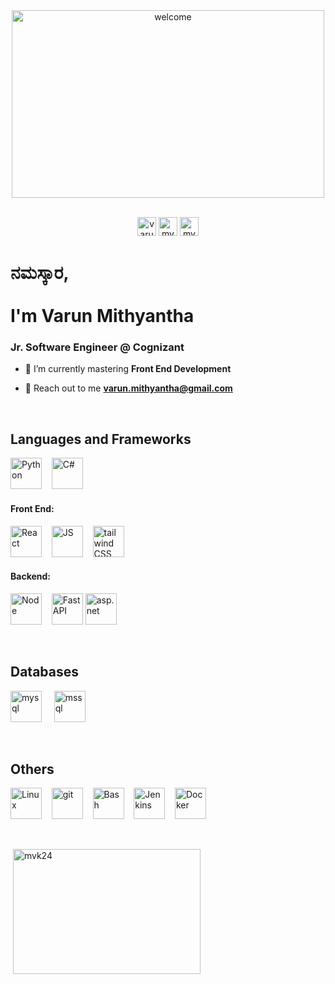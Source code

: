 <div align="center">
<!--   <img width="500" height="300" src="https://media.giphy.com/media/13HgwGsXF0aiGY/giphy.gif" alt="welcome"><br><br> -->
<img width="500" height="300" src="https://media0.giphy.com/media/13HBDT4QSTpveU/200.gif?cid=6c09b952vqm17dnnx31dgelrnp4eowzco7ii6zudsh9mflpf&ep=v1_gifs_search&rid=200.gif&ct=g" alt="welcome"><br><br>
  <p>
    <a href="https://linkedin.com/in/varun-mithyantha" target="_blank"><img src="https://qph.cf2.quoracdn.net/main-qimg-05f1ceb11a77b68fd6bf72da21b3400c" alt="varun-mithyantha" height="30"></a>
    <img src="https://komarev.com/ghpvc/?username=mvk24&label=Profile%20views&color=0e75b6&style=flat" alt="mvk24" height="30" /> 
    <a href="https://varun-mithyantha.netlify.app/" target="_blank"><img src="https://upload.wikimedia.org/wikipedia/commons/d/dc/Portfolio.hu_full_logo.png" alt="mvk24" height="30" /></a>
    </p>
</div>
      
<h1>ನಮಸ್ಕಾರ,<br><br> I'm Varun Mithyantha</h1>
<h3>Jr. Software Engineer @ Cognizant</h3>

- 🌱 I’m currently mastering **Front End Development**

- 📝 Reach out to me **varun.mithyantha@gmail.com**

<br>
<h2 align="left">Languages and Frameworks</h2>
  <p align="left">
    <img src="https://upload.wikimedia.org/wikipedia/commons/thumb/c/c3/Python-logo-notext.svg/1869px-Python-logo-notext.svg.png" alt="Python" width="50"   
     height="50">&nbsp;&nbsp;&nbsp;
    <img src="https://encrypted-tbn0.gstatic.com/images?q=tbn:ANd9GcR7gZUAA0T0iDkeX0U8hnA_q9Q3m4akJ1RyhA&s" alt="C#" width="50" height="50">
  </p>

<h4 align="left">Front End:</h4>
<p align="left">
  <img src="https://cdn.iconscout.com/icon/free/png-256/free-react-1-282599.png?f=webp" alt="React" width="50" height="50">&nbsp;&nbsp;&nbsp;
  <img src="https://upload.wikimedia.org/wikipedia/commons/thumb/6/6a/JavaScript-logo.png/800px-JavaScript-logo.png" alt="JS" width="50" height="50">&nbsp;&nbsp;&nbsp;
  <img src="https://media2.dev.to/dynamic/image/width=1080,height=1080,fit=cover,gravity=auto,format=auto/https%3A%2F%2Fdev-to-uploads.s3.amazonaws.com%2Fuploads%2Farticles%2Fdxy1c2bvl6odeo52dodk.jpg" alt="tailwind CSS" width="50" height="50">&nbsp;&nbsp;&nbsp;
</p>



<h4 align="left">Backend:</h4>
  <p align="left">
    <img src="https://encrypted-tbn0.gstatic.com/images?q=tbn:ANd9GcRqmQvw0Jc4eiSQcQD_8qjjpiN1Lm1YugzX6A&usqp=CAU" alt="Node" width="50" height="50">&nbsp;&nbsp;&nbsp;
    <img src="https://gitlab.com/uploads/-/system/project/avatar/37467835/fastapi.png" alt="Fast API" width="50" height="50">
    <img src="https://himanshuganapavarapu.wordpress.com/wp-content/uploads/2017/07/logo1.png" alt="asp.net" width="50" height="50">
  </p>


<br>
<h2 align="left">Databases</h2>
  <p align="left">
    <img src="https://encrypted-tbn0.gstatic.com/images?q=tbn:ANd9GcS9ik6qo5U4qLH8-QwO7YzoF92pi59tY0BPJQ&usqp=CAU" alt="mysql" width="50" height="50"> &nbsp;&nbsp;&nbsp;
    <img src="https://www.svgrepo.com/download/303229/microsoft-sql-server-logo.svg" alt="mssql" width="50" height="50"></p>


<br>
<h2 align="left">Others</h2>
<p align="left">
<img src="https://upload.wikimedia.org/wikipedia/commons/thumb/3/35/Tux.svg/180px-Tux.svg.png" alt="Linux" width="50" height="50">&nbsp;&nbsp;&nbsp;
<img src="https://git-scm.com/images/logos/downloads/Git-Icon-1788C.png" alt="git" width="50" height="50">&nbsp;&nbsp;&nbsp;
<img src="https://upload.wikimedia.org/wikipedia/commons/thumb/4/4b/Bash_Logo_Colored.svg/2048px-Bash_Logo_Colored.svg.png" alt="Bash" width="50" height="50">&nbsp;&nbsp;&nbsp;
<img src="https://upload.wikimedia.org/wikipedia/commons/thumb/e/e9/Jenkins_logo.svg/1483px-Jenkins_logo.svg.png" alt="Jenkins" width="50" height="50">&nbsp;&nbsp;&nbsp;
<img src="https://i.pinimg.com/originals/5c/bb/a7/5cbba74b40ec0c0ce77b3db3ec1a5e05.png" alt="Docker" width="50" height="50"></p>
<br>

<div>
<!--   <p><img align="right" src="https://github-readme-streak-stats.herokuapp.com/?user=mvk24&" alt="mvk24" width="400" height="200" /></p> -->
  <p>&nbsp;<img align="center" src="https://github-readme-stats.vercel.app/api/top-langs?username=mvk24&show_icons=true&locale=en&layout=compact" alt="mvk24" width="300" height="200"/></p>
</div>



